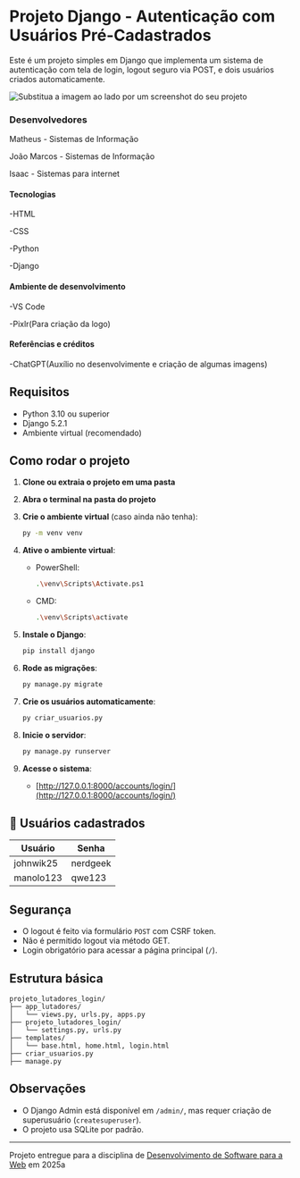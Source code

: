 # Projeto Django - Autenticação com Usuários Pré-Cadastrados

Este é um projeto simples em Django que implementa um sistema de autenticação com tela de login, logout seguro via POST, e dois usuários criados automaticamente.

![Substitua a imagem ao lado por um screenshot do seu projeto](https://mdswanson.com/static/chops-ux-step-4.png "Screenshot do projeto")

### Desenvolvedores
Matheus - Sistemas de Informação

João Marcos - Sistemas de Informação

Isaac - Sistemas para internet

#### Tecnologias
-HTML

-CSS

-Python

-Django

#### Ambiente de desenvolvimento
-VS Code

-Pixlr(Para criação da logo)

#### Referências e créditos
-ChatGPT(Auxílio no desenvolvimente e criação de algumas imagens)

##  Requisitos

- Python 3.10 ou superior
- Django 5.2.1
- Ambiente virtual (recomendado)

##  Como rodar o projeto

1. **Clone ou extraia o projeto em uma pasta**
2. **Abra o terminal na pasta do projeto**
3. **Crie o ambiente virtual** (caso ainda não tenha):
   ```bash
   py -m venv venv
   ```
4. **Ative o ambiente virtual**:

   - PowerShell:
     ```bash
     .\venv\Scripts\Activate.ps1
     ```

   - CMD:
     ```bash
     .\venv\Scripts\activate
     ```

5. **Instale o Django**:
   ```bash
   pip install django
   ```

6. **Rode as migrações**:
   ```bash
   py manage.py migrate
   ```

7. **Crie os usuários automaticamente**:
   ```bash
   py criar_usuarios.py
   ```

8. **Inicie o servidor**:
   ```bash
   py manage.py runserver
   ```

9. **Acesse o sistema**:
   - [http://127.0.0.1:8000/accounts/login/](http://127.0.0.1:8000/accounts/login/)

## 👤 Usuários cadastrados

| Usuário     | Senha     |
|-------------|-----------|
| johnwik25   | nerdgeek  |
| manolo123   | qwe123    |

##  Segurança

- O logout é feito via formulário `POST` com CSRF token.
- Não é permitido logout via método GET.
- Login obrigatório para acessar a página principal (`/`).

##  Estrutura básica

```
projeto_lutadores_login/
├── app_lutadores/
│   └── views.py, urls.py, apps.py
├── projeto_lutadores_login/
│   └── settings.py, urls.py
├── templates/
│   └── base.html, home.html, login.html
├── criar_usuarios.py
├── manage.py
```

##  Observações

- O Django Admin está disponível em `/admin/`, mas requer criação de superusuário (`createsuperuser`).
- O projeto usa SQLite por padrão.

---
Projeto entregue para a disciplina de [Desenvolvimento de Software para a Web](http://github.com/andreainfufsm/elc1090-2025a) em 2025a
